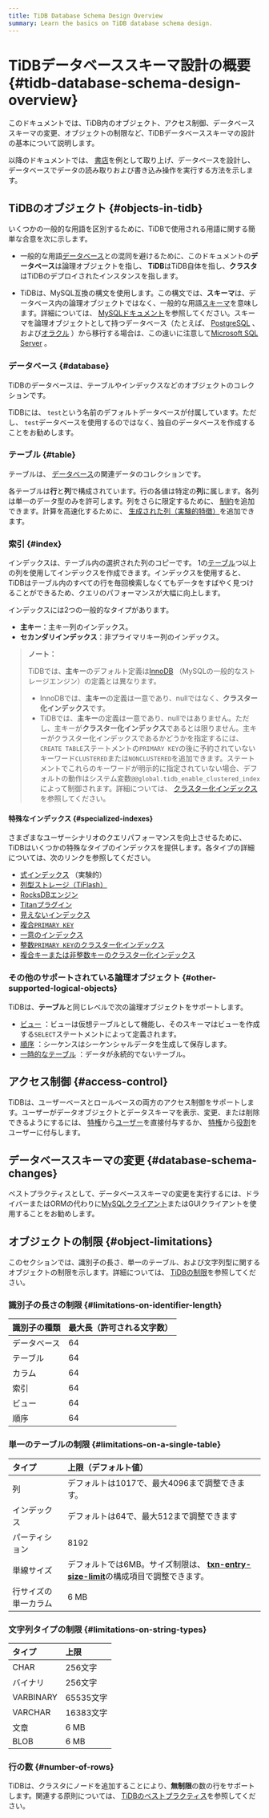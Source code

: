```yaml
---
title: TiDB Database Schema Design Overview
summary: Learn the basics on TiDB database schema design.
---
```


# TiDBデータベーススキーマ設計の概要 {#tidb-database-schema-design-overview}

このドキュメントでは、TiDB内のオブジェクト、アクセス制御、データベーススキーマの変更、オブジェクトの制限など、TiDBデータベーススキーマの設計の基本について説明します。

以降のドキュメントでは、 [書店](/develop/dev-guide-bookshop-schema-design.md)を例として取り上げ、データベースを設計し、データベースでデータの読み取りおよび書き込み操作を実行する方法を示します。

## TiDBのオブジェクト {#objects-in-tidb}

いくつかの一般的な用語を区別するために、TiDBで使用される用語に関する簡単な合意を次に示します。

-   一般的な用語[データベース](https://en.wikipedia.org/wiki/Database)との混同を避けるために、このドキュメントの**データベース**は論理オブジェクトを指し、 <strong>TiDB</strong>はTiDB自体を指し、<strong>クラスタ</strong>はTiDBのデプロイされたインスタンスを指します。

-   TiDBは、MySQL互換の構文を使用します。この構文では、**スキーマ**は、データベース内の論理オブジェクトではなく、一般的な用語[スキーマ](https://en.wiktionary.org/wiki/schema)を意味します。詳細については、 [MySQLドキュメント](https://dev.mysql.com/doc/refman/8.0/en/create-database.html)を参照してください。スキーマを論理オブジェクトとして持つデータベース（たとえば、 [PostgreSQL](https://www.postgresql.org/docs/current/ddl-schemas.html) 、および[オラクル](https://docs.oracle.com/en/database/oracle/oracle-database/21/tdddg/creating-managing-schema-objects.html) ）から移行する場合は、この違いに注意して[Microsoft SQL Server](https://docs.microsoft.com/en-us/sql/relational-databases/security/authentication-access/create-a-database-schema?view=sql-server-ver15) 。

### データベース {#database}

TiDBのデータベースは、テーブルやインデックスなどのオブジェクトのコレクションです。

TiDBには、 `test`という名前のデフォルトデータベースが付属しています。ただし、 `test`データベースを使用するのではなく、独自のデータベースを作成することをお勧めします。

### テーブル {#table}

テーブルは、 [データベース](#database)の関連データのコレクションです。

各テーブルは**行**と<strong>列</strong>で構成されています。行の各値は特定の<strong>列</strong>に属します。各列は単一のデータ型のみを許可します。列をさらに限定するために、 [制約](/constraints.md)を追加できます。計算を高速化するために、 [生成された列（実験的特徴）](/generated-columns.md)を追加できます。

### 索引 {#index}

インデックスは、テーブル内の選択された列のコピーです。 1の[テーブル](#table)つ以上の列を使用してインデックスを作成できます。インデックスを使用すると、TiDBはテーブル内のすべての行を毎回検索しなくてもデータをすばやく見つけることができるため、クエリのパフォーマンスが大幅に向上します。

インデックスには2つの一般的なタイプがあります。

-   **主キー**：主キー列のインデックス。
-   **セカンダリインデックス**：非プライマリキー列のインデックス。

> **ノート：**
>
> TiDBでは、**主キー**のデフォルト定義は[InnoDB](https://mariadb.com/kb/en/innodb/) （MySQLの一般的なストレージエンジン）の定義とは異なります。
>
> -   InnoDBでは、**主キー**の定義は一意であり、nullではなく、<strong>クラスター化インデックス</strong>です。
> -   TiDBでは、**主キー**の定義は一意であり、nullではありません。ただし、主キーが<strong>クラスター化インデックス</strong>であるとは限りません。主キーがクラスター化インデックスであるかどうかを指定するには、 `CREATE TABLE`ステートメントの`PRIMARY KEY`の後に予約されていないキーワード`CLUSTERED`または`NONCLUSTERED`を追加できます。ステートメントでこれらのキーワードが明示的に指定されていない場合、デフォルトの動作はシステム変数`@@global.tidb_enable_clustered_index`によって制御されます。詳細については、 [クラスター化インデックス](/clustered-indexes.md)を参照してください。

#### 特殊なインデックス {#specialized-indexes}

さまざまなユーザーシナリオのクエリパフォーマンスを向上させるために、TiDBはいくつかの特殊なタイプのインデックスを提供します。各タイプの詳細については、次のリンクを参照してください。

-   [式インデックス](/sql-statements/sql-statement-create-index.md#expression-index) （実験的）
-   [列型ストレージ（TiFlash）](/tiflash/tiflash-overview.md)
-   [RocksDBエンジン](/storage-engine/rocksdb-overview.md)
-   [Titanプラグイン](/storage-engine/titan-overview.md)
-   [見えないインデックス](/sql-statements/sql-statement-add-index.md)
-   [複合`PRIMARY KEY`](/constraints.md#primary-key)
-   [一意のインデックス](/constraints.md#unique-key)
-   [整数`PRIMARY KEY`のクラスター化インデックス](/constraints.md)
-   [複合キーまたは非整数キーのクラスター化インデックス](/constraints.md)

### その他のサポートされている論理オブジェクト {#other-supported-logical-objects}

TiDBは、**テーブル**と同じレベルで次の論理オブジェクトをサポートします。

-   [ビュー](/views.md) ：ビューは仮想テーブルとして機能し、そのスキーマはビューを作成する`SELECT`ステートメントによって定義されます。
-   [順序](/sql-statements/sql-statement-create-sequence.md) ：シーケンスはシーケンシャルデータを生成して保存します。
-   [一時的なテーブル](/temporary-tables.md) ：データが永続的でないテーブル。

## アクセス制御 {#access-control}

TiDBは、ユーザーベースとロールベースの両方のアクセス制御をサポートします。ユーザーがデータオブジェクトとデータスキーマを表示、変更、または削除できるようにするには、 [特権](/privilege-management.md)から[ユーザー](/user-account-management.md)を直接付与するか、 [特権](/privilege-management.md)から[役割](/role-based-access-control.md)をユーザーに付与します。

## データベーススキーマの変更 {#database-schema-changes}

ベストプラクティスとして、データベーススキーマの変更を実行するには、ドライバーまたはORMの代わりに[MySQLクライアント](https://dev.mysql.com/doc/refman/8.0/en/mysql.html)またはGUIクライアントを使用することをお勧めします。

## オブジェクトの制限 {#object-limitations}

このセクションでは、識別子の長さ、単一のテーブル、および文字列型に関するオブジェクトの制限を示します。詳細については、 [TiDBの制限](/tidb-limitations.md)を参照してください。

### 識別子の長さの制限 {#limitations-on-identifier-length}

| 識別子の種類 | 最大長（許可される文字数） |
| :----- | :------------ |
| データベース | 64            |
| テーブル   | 64            |
| カラム    | 64            |
| 索引     | 64            |
| ビュー    | 64            |
| 順序     | 64            |

### 単一のテーブルの制限 {#limitations-on-a-single-table}

| タイプ        | 上限（デフォルト値）                                                                                                              |
| :--------- | :---------------------------------------------------------------------------------------------------------------------- |
| 列          | デフォルトは1017で、最大4096まで調整できます。                                                                                             |
| インデックス     | デフォルトは64で、最大512まで調整できます                                                                                                 |
| パーティション    | 8192                                                                                                                    |
| 単線サイズ      | デフォルトでは6MB。サイズ制限は、 [**txn-entry-size-limit**](/tidb-configuration-file.md#txn-entry-size-limit-new-in-v50)の構成項目で調整できます。 |
| 行サイズの単一カラム | 6 MB                                                                                                                    |

### 文字列タイプの制限 {#limitations-on-string-types}

| タイプ       | 上限      |
| :-------- | :------ |
| CHAR      | 256文字   |
| バイナリ      | 256文字   |
| VARBINARY | 65535文字 |
| VARCHAR   | 16383文字 |
| 文章        | 6 MB    |
| BLOB      | 6 MB    |

### 行の数 {#number-of-rows}

TiDBは、クラスタにノードを追加することにより、**無制限**の数の行をサポートします。関連する原則については、 [TiDBのベストプラクティス](/best-practices/tidb-best-practices.md)を参照してください。
